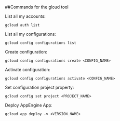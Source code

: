##Commands for the gloud tool

List all my accounts:

`gcloud auth list`

List all my configurations:

`gcloud config configurations list`

Create configuration:

`gcloud config configurations create <CONFIG_NAME>`

Activate configuration:

`gcloud config configurations activate <CONFIG_NAME>`

Set configuration project property:

`gcloud config set project <PROJECT_NAME>`

Deploy AppEngine App:

`gcloud app deploy -v <VERSION_NAME>`

